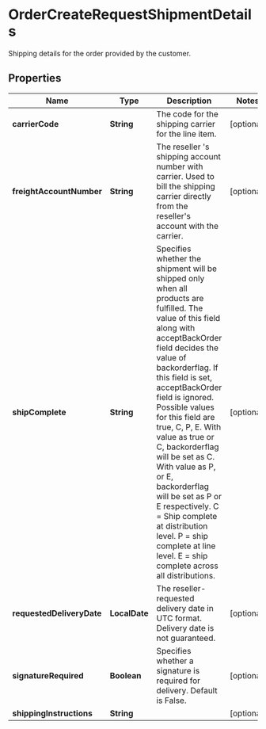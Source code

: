 

# OrderCreateRequestShipmentDetails

Shipping details for the order provided by the customer.

## Properties

| Name | Type | Description | Notes |
|------------ | ------------- | ------------- | -------------|
|**carrierCode** | **String** | The code for the shipping carrier for the line item. |  [optional] |
|**freightAccountNumber** | **String** | The reseller &#39;s shipping account number with carrier. Used to bill the shipping carrier directly from the reseller&#39;s account with the carrier. |  [optional] |
|**shipComplete** | **String** | Specifies whether the shipment will be shipped only when all products are fulfilled. The value of this field along with acceptBackOrder field decides the value of backorderflag. If this field is set, acceptBackOrder field is ignored. Possible values for this field are true, C, P, E.    With value as true or C, backorderflag will be set as C.    With value as P, or E, backorderflag will be set as P or E respectively.    C &#x3D; Ship complete at distribution level.    P &#x3D; ship complete at line level.    E &#x3D; ship complete across all distributions.  |  [optional] |
|**requestedDeliveryDate** | **LocalDate** | The reseller-requested delivery date in UTC format. Delivery date is not guaranteed. |  [optional] |
|**signatureRequired** | **Boolean** | Specifies whether a signature is required for delivery. Default is False. |  [optional] |
|**shippingInstructions** | **String** |  |  [optional] |



